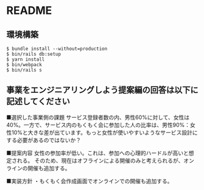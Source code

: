 # README

## 環境構築
```
$ bundle install --without=production
$ bin/rails db:setup
$ yarn install
$ bin/webpack
$ bin/rails s
```

## 事業をエンジニアリングしよう提案編の回答は以下に記述してください
■選択した事業側の課題
サービス登録者数の内、男性60%に対して、女性は40%。一方で、サービス内のもくもく会に参加した人の比率は、男性90%：女性10%と大きな差が出ています。もっと女性が使いやすいようなサービス設計にする必要があるのではないか？

■提案内容
女性の参加率が低い。これは、参加への心理的ハードルが高いと想定される。
そのため、現在はオフラインによる開催のみと考えられるが、オンラインの開催も追加する。

■実装方針
・もくもく会作成画面でオンラインでの開催も追加する。
